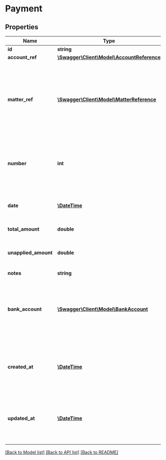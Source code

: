 # Payment

## Properties
Name | Type | Description | Notes
------------ | ------------- | ------------- | -------------
**id** | **string** |  | [optional] 
**account_ref** | [**\Swagger\Client\Model\AccountReference**](AccountReference.md) |  | 
**matter_ref** | [**\Swagger\Client\Model\MatterReference**](MatterReference.md) | If this is a payment that can be used for this account by all matters related to this account, you can leave this field empty. If this can be used only for a specific matter, you can set the matter reference here | [optional] 
**number** | **int** | This is the payment number. Leave this blank to have PracticePanther automatically set the next available number | [optional] 
**date** | [**\DateTime**](\DateTime.md) | The date field can be used to run reports on payments in PracticePanther. | 
**total_amount** | **double** | This is the amount of this payment | 
**unapplied_amount** | **double** | This is the amount of the payment that has not yet been applied on any invoices | [optional] 
**notes** | **string** |  | [optional] 
**bank_account** | [**\Swagger\Client\Model\BankAccount**](BankAccount.md) | This field is a reference to the bank account this payment is related to. You can use bank_account.type to determing if this is a Trust or Operating payment. | 
**created_at** | [**\DateTime**](\DateTime.md) | This field can be used to sync payments with PracticePanther. This field can be used to sync payments with PracticePanther. | [optional] 
**updated_at** | [**\DateTime**](\DateTime.md) | This field can be used to sync payments with PracticePanther. This field can be used to sync payments with PracticePanther. | [optional] 

[[Back to Model list]](../README.md#documentation-for-models) [[Back to API list]](../README.md#documentation-for-api-endpoints) [[Back to README]](../README.md)


